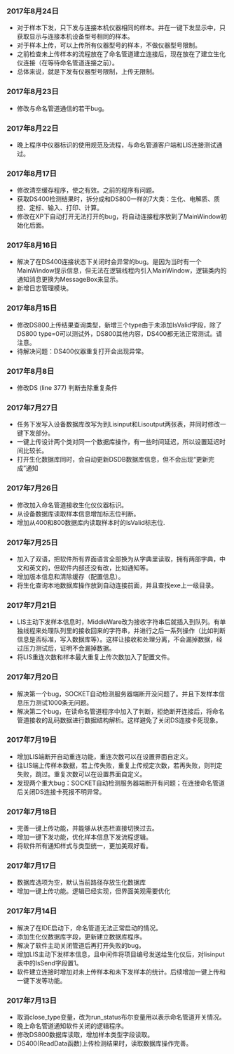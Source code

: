 ### 2017年8月24日
- 对于样本下发，只下发与连接本机仪器相同的样本。并在一键下发显示中，只获取显示与连接本机设备型号相同的样本。
- 对于样本上传，可以上传所有仪器型号的样本，不做仪器型号限制。
- 之前检查未上传样本的流程放在了命名管道建立连接后，现在放在了建立生化仪连接（在等待命名管道连接之前）。
- 总体来说，就是下发有仪器型号限制，上传无限制。
### 2017年8月23日
- 修改与命名管道通信的若干bug。
### 2017年8月22日
- 晚上程序中仪器标识的使用规范及流程，与命名管道客户端和LIS连接测试通过。
### 2017年8月17日
- 修改清空缓存程序，使之有效。之前的程序有问题。
- 获取DS400检测结果时，拆分成和DS800一样的7大类：生化、电解质、质控、定标、输入、打印、计算。
- 修改在XP下自动打开无法打开的bug，将自动连接程序放到了MainWindow初始化后面。
### 2017年8月16日
- 解决了在DS400连接状态下关闭时会异常的bug。是因为当时有一个MainWindow提示信息，但无法在逻辑线程内引入MainWindow，逻辑类内的通知消息更换为MessageBox来显示。
- 新增日志管理模块。
### 2017年8月15日
- 修改DS800上传结果查询类型，新增三个type由于未添加IsValid字段，除了DS800 type=0可以测试外，DS800其他内容，DS400都无法正常测试。请注意。
- 待解决问题：DS400仪器重复打开会出现异常。
### 2017年8月8日
- 修改DS (line 377) 判断去除重复条件
### 2017年7月27日
- 任务下发写入设备数据库改写为到Lisinput和Lisoutput两张表，并同时修改一键下发部分。
- 一键上传设计两个类对同一个数据库操作，有一些时间延迟，所以设置延迟时间比较长。
- 打开生化数据库同时，会自动更新DSDB数据库信息，但不会出现“更新完成”通知
### 2017年7月26日
- 修改加入命名管道接收生化仪仪器标识。
- 从设备数据库读取样本信息增加标志位判断。
- 增加从400和800数据库内读取样本时的IsValid标志位.
### 2017年7月25日
- 加入了双语，把软件所有界面语言全部换为从字典里读取，拥有两部字典，中文和英文的，但软件内部还没有改，比如通知等。
- 增加版本信息和清除缓存（配置信息）。
- 将生化查询本地数据库操作放到自动连接前面，并且查找exe上一级目录。
### 2017年7月21日
- LIS主动下发样本信息时，MiddleWare改为接收字符串后就插入到队列。有单独线程来处理队列里的接收回来的字符串，并进行之后一系列操作（比如判断信息是否标准，写入数据库等）。这样让接收和处理分离，不会漏掉数据，经过压力测试后，证明不会漏掉数据。
- 将LIS重连次数和样本最大重复上传次数加入了配置文件。
### 2017年7月20日
- 解决第一个bug，SOCKET自动检测服务器端断开没问题了。并且下发样本信息压力测试1000条无问题。
- 解决第二个bug，在读命名管道程序中加入了判断，拒绝断开连接后，将命名管道接收的乱码数据进行数据结构解析。这样避免了关闭DS连接卡死现象。
### 2017年7月19日
- 增加LIS端断开自动重连功能，重连次数可以在设置界面自定义。
- 往LIS端上传样本数据，若上传失败，重复上传规定次数，若再失败，则判定失败，跳过。重复次数可以在设置界面自定义。
- 发现两个重大bug：SOCKET自动检测服务器端断开有问题；在连接命名管道后关闭DS连接卡死报不明异常。
### 2017年7月18日
- 完善一键上传功能，并能够从状态栏直接切换过去。
- 增加一键下发功能，优化样本信息下发流程逻辑。
- 将软件所有通知样式与类型统一，更加美观好看。
### 2017年7月17日
- 数据库选项为空，默认当前路径存放生化数据库
- 增加一键上传功能。逻辑已经实现，但界面美观需要优化
### 2017年7月14日
- 解决了在IDE启动下，命名管道无法正常启动的情况。
- 添加生化仪数据库字段，更新建立数据库程序。
- 解决了软件主动关闭管道后再打开失败的bug。
- 增加LIS主动下发样本信息，且中间件将项目编号发送给生化仪后，对lisinput表中的IsSend字段置1。
- 软件建立连接时增加对未上传样本和未下发样本的统计。后续增加一键上传和一键下发等功能。
### 2017年7月13日
- 取消close_type变量，改为run_status布尔变量用以表示命名管道开关情况。
- 晚上命名管道通知软件关闭的逻辑程序。
- 修改DS800数据库读取，增加样本类型字段读取。
- DS400(ReadData函数)上传检测结果时，读取数据库操作完善。
